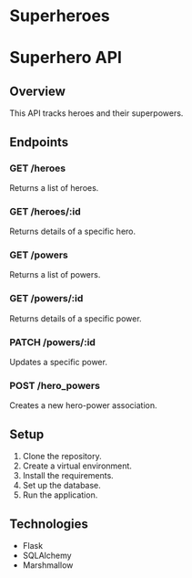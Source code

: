 # Superheroes
# Superhero API

## Overview
This API tracks heroes and their superpowers.

## Endpoints

### GET /heroes
Returns a list of heroes.

### GET /heroes/:id
Returns details of a specific hero.

### GET /powers
Returns a list of powers.

### GET /powers/:id
Returns details of a specific power.

### PATCH /powers/:id
Updates a specific power.

### POST /hero_powers
Creates a new hero-power association.

## Setup
1. Clone the repository.
2. Create a virtual environment.
3. Install the requirements.
4. Set up the database.
5. Run the application.

## Technologies
- Flask
- SQLAlchemy
- Marshmallow
